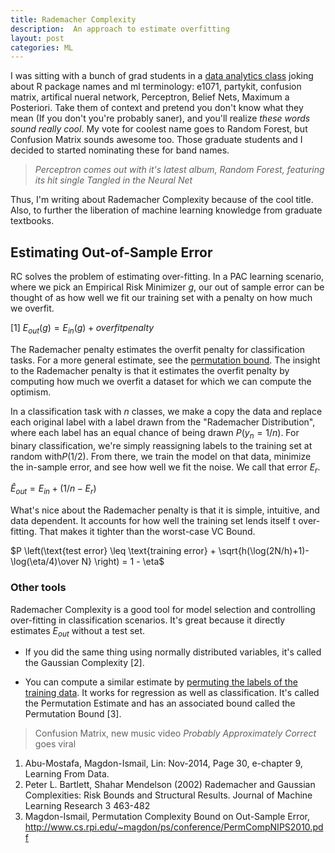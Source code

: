 ```yaml
---
title: Rademacher Complexity
description:  An approach to estimate overfitting
layout: post
categories: ML
---
```


I was sitting with a bunch of grad students in a [data analytics class](http://tw.rpi.edu/web/Courses/DataAnalytics/2015) joking about R package names and ml terminology: e1071, partykit, confusion matrix, artifical nueral network, Perceptron, Belief Nets, Maximum a Posteriori. Take them of context and pretend you don't know what they mean (If you don't you're probably saner), and you'll realize *these words sound really cool*. My vote for coolest name goes to Random Forest, but Confusion Matrix sounds awesome too. Those graduate students and I decided to started nominating these for band names.

 > *Perceptron comes out with it's latest album, Random Forest, featuring its hit single Tangled in the Neural Net*

Thus, I'm writing about Rademacher Complexity because of the cool title. Also, to further the liberation of machine learning knowledge from graduate textbooks.

## Estimating Out-of-Sample Error

RC solves the problem of estimating over-fitting. In a PAC learning scenario, where we pick an Empirical Risk Minimizer $g$, our out of sample error can be thought of as how well we fit our training set with a penalty on how much we overfit.

[1] $E_{out}(g) = E_{in}(g) + overfitpenalty$

The Rademacher penalty estimates the overfit penalty for classification tasks. For a more general estimate, see the [permutation bound](http://www.cs.rpi.edu/~magdon/ps/conference/PermCompNIPS2010.pdf). The insight to the Rademacher penalty is that it estimates the overfit penalty by computing how much we overfit a dataset for which we can compute the optimism.

In a classification task with $n$ classes, we make a copy the data and replace each original label with a label drawn from the "Rademacher Distribution", where each label has an equal chance of being drawn $P (y_n =1/n)$. For binary classification, we're simply reassigning labels to the training set at random with$P(1/2)$. From there, we train the model on that data, minimize the in-sample error, and see how well we fit the noise. We call that error $E_r$.

$\hat E_{out} = E_{in} + (1/n - E_r)$

What's nice about the Rademacher penalty is that it is simple, intuitive, and data dependent. It accounts for how well the training set lends itself t over-fitting. That makes it tighter than the worst-case VC Bound.

$P \left(\text{test error} \leq \text{training error} + \sqrt{h(\log(2N/h)+1)-\log(\eta/4)\over N} \right) = 1 - \eta$

### Other tools

Rademacher Complexity is a good tool for model selection and controlling over-fitting in classification scenarios. It's great because it directly estimates $E_{out}$ without a test set. 

* If you did the same thing using normally distributed variables, it's called the Gaussian Complexity [2].

* You can compute a similar estimate by [permuting the labels of the training data](http://www.cs.rpi.edu/~magdon/ps/conference/PermCompNIPS2010.pdf). It works for regression as well as classification. It's called the Permutation Estimate and has an associated bound called the Permutation Bound [3].

> Confusion Matrix, new music video *Probably Approximately Correct* goes viral

1. Abu-Mostafa, Magdon-Ismail, Lin: Nov-2014, Page 30, e-chapter 9, Learning From Data.
2. Peter L. Bartlett, Shahar Mendelson (2002) Rademacher and Gaussian Complexities: Risk Bounds and Structural Results. Journal of Machine Learning Research 3 463-482
3. Magdon-Ismail, Permutation Complexity Bound on Out-Sample Error, http://www.cs.rpi.edu/~magdon/ps/conference/PermCompNIPS2010.pdf
